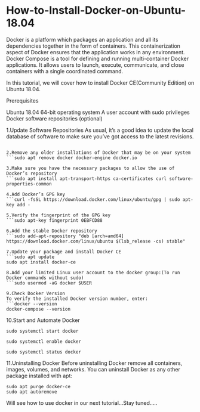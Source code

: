 # How-to-Install-Docker-on-Ubuntu-18.04

Docker is a platform which packages an application and all its dependencies together in the form of containers. This containerization aspect of Docker ensures that the application works in any environment.
Docker Compose is a tool for defining and running multi-container Docker applications. It allows users to launch, execute, communicate, and close containers with a single coordinated command.

In this tutorial, we will cover how to install Docker CE(Community Edition) on Ubuntu 18.04.

Prerequisites

Ubuntu 18.04 64-bit operating system
A user account with sudo privileges
Docker software repositories (optional)

1.Update Software Repositories
As usual, it’s a good idea to update the local database of software to make sure you’ve got access to the latest revisions.
```sudo apt-get update

2.Remove any older installations of Docker that may be on your system
```sudo apt remove docker docker-engine docker.io

3.Make sure you have the necessary packages to allow the use of Docker’s repository
```sudo apt install apt-transport-https ca-certificates curl software-properties-common

4.Add Docker’s GPG key
```curl -fsSL https://download.docker.com/linux/ubuntu/gpg | sudo apt-key add -

5.Verify the fingerprint of the GPG key
```sudo apt-key fingerprint 0EBFCD88

6.Add the stable Docker repository
```sudo add-apt-repository "deb [arch=amd64] https://download.docker.com/linux/ubuntu $(lsb_release -cs) stable"

7.Update your package and install Docker CE
```sudo apt update
sudo apt install docker-ce

8.Add your limited Linux user account to the docker group:(To run Docker commands without sudo)
```sudo usermod -aG docker $USER

9.Check Docker Version
To verify the installed Docker version number, enter:
```docker --version
docker-compose --version
```

10.Start and Automate Docker
```
sudo systemctl start docker

sudo systemctl enable docker

sudo systemctl status docker
```

11.Uninstalling Docker
Before uninstalling Docker remove all containers, images, volumes, and networks.
You can uninstall Docker as any other package installed with apt:
```
sudo apt purge docker-ce
sudo apt autoremove
```

Will see how to use docker in our next tutorial...Stay tuned.....
